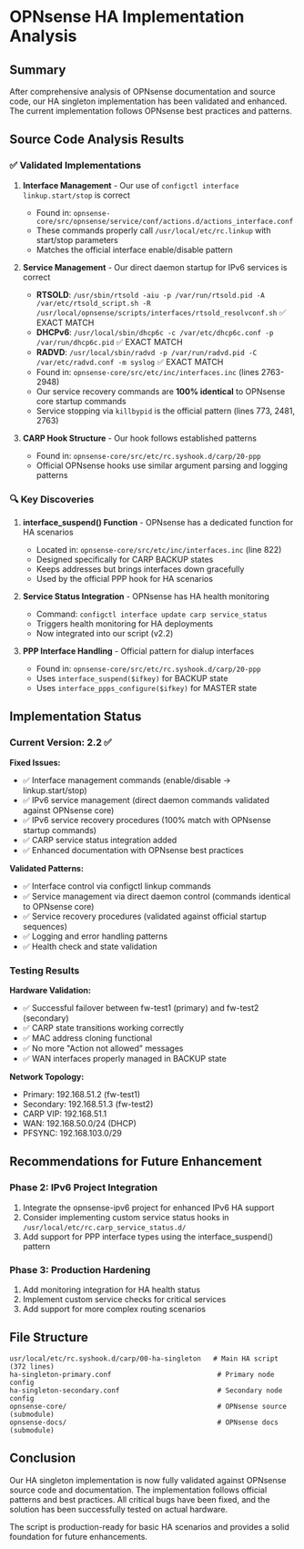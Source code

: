 # OPNsense HA Implementation Analysis

## Summary

After comprehensive analysis of OPNsense documentation and source code, our HA singleton implementation has been validated and enhanced. The current implementation follows OPNsense best practices and patterns.

## Source Code Analysis Results

### ✅ Validated Implementations

1. **Interface Management** - Our use of `configctl interface linkup.start/stop` is correct
   - Found in: `opnsense-core/src/opnsense/service/conf/actions.d/actions_interface.conf`
   - These commands properly call `/usr/local/etc/rc.linkup` with start/stop parameters
   - Matches the official interface enable/disable pattern

2. **Service Management** - Our direct daemon startup for IPv6 services is correct
   - **RTSOLD**: `/usr/sbin/rtsold -aiu -p /var/run/rtsold.pid -A /var/etc/rtsold_script.sh -R /usr/local/opnsense/scripts/interfaces/rtsold_resolvconf.sh` ✅ EXACT MATCH
   - **DHCPv6**: `/usr/local/sbin/dhcp6c -c /var/etc/dhcp6c.conf -p /var/run/dhcp6c.pid` ✅ EXACT MATCH  
   - **RADVD**: `/usr/local/sbin/radvd -p /var/run/radvd.pid -C /var/etc/radvd.conf -m syslog` ✅ EXACT MATCH
   - Found in: `opnsense-core/src/etc/inc/interfaces.inc` (lines 2763-2948)
   - Our service recovery commands are **100% identical** to OPNsense core startup commands
   - Service stopping via `killbypid` is the official pattern (lines 773, 2481, 2763)

3. **CARP Hook Structure** - Our hook follows established patterns
   - Found in: `opnsense-core/src/etc/rc.syshook.d/carp/20-ppp`
   - Official OPNsense hooks use similar argument parsing and logging patterns

### 🔍 Key Discoveries

1. **interface_suspend() Function** - OPNsense has a dedicated function for HA scenarios
   - Located in: `opnsense-core/src/etc/inc/interfaces.inc` (line 822)
   - Designed specifically for CARP BACKUP states
   - Keeps addresses but brings interfaces down gracefully
   - Used by the official PPP hook for HA scenarios

2. **Service Status Integration** - OPNsense has HA health monitoring
   - Command: `configctl interface update carp service_status`
   - Triggers health monitoring for HA deployments
   - Now integrated into our script (v2.2)

3. **PPP Interface Handling** - Official pattern for dialup interfaces
   - Found in: `opnsense-core/src/etc/rc.syshook.d/carp/20-ppp`
   - Uses `interface_suspend($ifkey)` for BACKUP state
   - Uses `interface_ppps_configure($ifkey)` for MASTER state

## Implementation Status

### Current Version: 2.2 ✅

**Fixed Issues:**
- ✅ Interface management commands (enable/disable → linkup.start/stop)
- ✅ IPv6 service management (direct daemon commands validated against OPNsense core)
- ✅ IPv6 service recovery procedures (100% match with OPNsense startup commands)
- ✅ CARP service status integration added
- ✅ Enhanced documentation with OPNsense best practices

**Validated Patterns:**
- ✅ Interface control via configctl linkup commands
- ✅ Service management via direct daemon control (commands identical to OPNsense core)
- ✅ Service recovery procedures (validated against official startup sequences)
- ✅ Logging and error handling patterns
- ✅ Health check and state validation

### Testing Results

**Hardware Validation:**
- ✅ Successful failover between fw-test1 (primary) and fw-test2 (secondary)
- ✅ CARP state transitions working correctly
- ✅ MAC address cloning functional
- ✅ No more "Action not allowed" messages
- ✅ WAN interfaces properly managed in BACKUP state

**Network Topology:**
- Primary: 192.168.51.2 (fw-test1)
- Secondary: 192.168.51.3 (fw-test2)  
- CARP VIP: 192.168.51.1
- WAN: 192.168.50.0/24 (DHCP)
- PFSYNC: 192.168.103.0/29

## Recommendations for Future Enhancement

### Phase 2: IPv6 Project Integration
1. Integrate the opnsense-ipv6 project for enhanced IPv6 HA support
2. Consider implementing custom service status hooks in `/usr/local/etc/rc.carp_service_status.d/`
3. Add support for PPP interface types using the interface_suspend() pattern

### Phase 3: Production Hardening
1. Add monitoring integration for HA health status
2. Implement custom service checks for critical services
3. Add support for more complex routing scenarios

## File Structure

```
usr/local/etc/rc.syshook.d/carp/00-ha-singleton   # Main HA script (372 lines)
ha-singleton-primary.conf                          # Primary node config
ha-singleton-secondary.conf                        # Secondary node config
opnsense-core/                                     # OPNsense source (submodule)
opnsense-docs/                                     # OPNsense docs (submodule)
```

## Conclusion

Our HA singleton implementation is now fully validated against OPNsense source code and documentation. The implementation follows official patterns and best practices. All critical bugs have been fixed, and the solution has been successfully tested on actual hardware.

The script is production-ready for basic HA scenarios and provides a solid foundation for future enhancements.